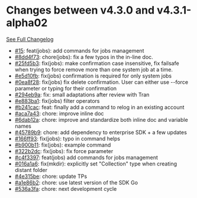 # Changes between v4.3.0 and v4.3.1-alpha02

[See Full Changelog](https://github.com/pydio/cells-client/compare/v4.3.0...v4.3.1-alpha02)

- [#15](https://github.com/pydio/cells-client/pull/15): feat(jobs): add commands for jobs management
- [#8dd4f73](https://github.com/pydio/cells-client/commit/8dd4f732ac8ae743e343d5daf39f1d6000a12309): chore(jobs): fix a few typos in the in-line doc.
- [#25fd5b3](https://github.com/pydio/cells-client/commit/25fd5b38389762505e67638e84dd97cb7d65b42a): fix(jobs): make confirmation case insensitive, fix failsafe when trying to force remove more than one system job at a time.
- [#e5d10fb](https://github.com/pydio/cells-client/commit/e5d10fbfb6b56540dcc87945944191b2eb8a083d): fix(jobs) confirmation is required for only system jobs
- [#0ea8f28](https://github.com/pydio/cells-client/commit/0ea8f28d8df96a0d124a7a34a08c752bd7bfd1a4): fix(jobs) fix delete confirmation. User can either use --force parameter or typing for their confirmation
- [#294eb9a](https://github.com/pydio/cells-client/commit/294eb9a9eda81ee2e65544e0645f3bb2486cd71a): fix: small adaptations after review with Tran
- [#e883ba1](https://github.com/pydio/cells-client/commit/e883ba12e08a4e5f6e110dd2787c921aafd0c810): fix(jobs) filter operators
- [#b241cac](https://github.com/pydio/cells-client/commit/b241cacecd2bfec3c6a087ea76f21159d604b084): feat: finally add a command to relog in an existing account
- [#aca7a43](https://github.com/pydio/cells-client/commit/aca7a4362cf33c31b36739e016c5b6f06a4a207b): chore: improve inline doc
- [#6dab12a](https://github.com/pydio/cells-client/commit/6dab12a7a532e92d122085c8081903a4b09aae96): chore: improve and standardize both inline doc and variable names
- [#45789b9](https://github.com/pydio/cells-client/commit/45789b91499cdd94c5de878067c63cf3b51e9641): chore: add dependency to enterprise SDK + a few updates
- [#166ff93](https://github.com/pydio/cells-client/commit/166ff93983c4e4506112314c0710e81ca53fa330): fix(jobs): typo in command helps
- [#b900b11](https://github.com/pydio/cells-client/commit/b900b1129daa0f9a86ccdc8711676e9ec3548cdf): fix(jobs): example command
- [#322b2dc](https://github.com/pydio/cells-client/commit/322b2dc0a9f287c97185013addd3533ef44314e0): fix(jobs): fix force parameter
- [#c4f3397](https://github.com/pydio/cells-client/commit/c4f3397333d695d3df9188374e699358446eb262): feat(jobs) add commands for jobs management
- [#016a1a6](https://github.com/pydio/cells-client/commit/016a1a65f07af43daa1bb567297c26f73a795951): fix(mkdir): explicitly set "Collection" type when creating distant folder
- [#4e315be](https://github.com/pydio/cells-client/commit/4e315be7331ed15f59fa40b4b9b081978c0d2c0e): chore: update TPs
- [#a1e86b2](https://github.com/pydio/cells-client/commit/a1e86b29fe2c148b3a6aa00b45e43f0b5c19865f): chore: use latest version of the SDK Go
- [#536a3fa](https://github.com/pydio/cells-client/commit/536a3fa057dd76ec1168fe4df891b61cdac471f0): chore: next development cycle
